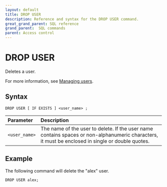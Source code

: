 ```yaml
---
layout: default
title: DROP USER
description: Reference and syntax for the DROP USER command.
great_grand_parent: SQL reference
grand_parent:  SQL commands
parent: Access control
---
```


# DROP USER
Deletes a user.

For more information, see [Managing users](../../../Guides/managing-your-organization/managing-users.md).

## Syntax

```DROP USER [ IF EXISTS ] <user_name> ;```

| Parameter  | Description |
| :--------- | :---------- |
| `<user_name>`  | The name of the user to delete. If the user name contains spaces or non-alphanumeric characters, it must be enclosed in single or double quotes. |               

## Example

The following command will delete the "alex" user. 

```DROP USER alex;```
